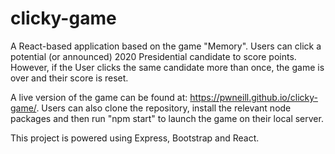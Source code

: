 # clicky-game

A React-based application based on the game "Memory". Users can click a potential (or announced) 2020 Presidential candidate to score points. However, if the User clicks the same candidate more than once, the game is over and their score is reset. 

A live version of the game can be found at:  https://pwneill.github.io/clicky-game/. Users can also clone the repository, install the relevant node packages and then run "npm start" to launch the game on their local server.

This project is powered using Express, Bootstrap and React.

